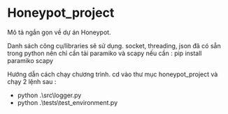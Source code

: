 # Honeypot_project
Mô tả ngắn gọn về dự án Honeypot.

Danh sách công cụ/libraries sẽ sử dụng.
socket, threading, json đã có sẵn trong python nên chỉ cần tải paramiko và scapy nếu cần : 
pip install paramiko scapy

Hướng dẫn cách chạy chương trình.
cd vào thư mục honeypot_project và chạy 2 lệnh sau :
- python .\src\logger.py
- python .\tests\test_environment.py
